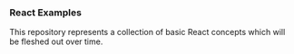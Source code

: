 ### React Examples

This repository represents a collection of basic React concepts which will be
fleshed out over time.
